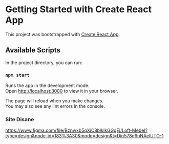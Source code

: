 # Getting Started with Create React App

This project was bootstrapped with [Create React App](https://github.com/facebook/create-react-app).

## Available Scripts

In the project directory, you can run:

### `npm start`

Runs the app in the development mode.\
Open [http://localhost:3000](http://localhost:3000) to view it in your browser.

The page will reload when you make changes.\
You may also see any lint errors in the console.

### Site Disane

https://www.figma.com/file/Bznwxb5qXiC8blkIkGGgEj/Loft-Mebel?type=design&node-id=183%3A30&mode=design&t=Din578q9nNAelUTO-1
